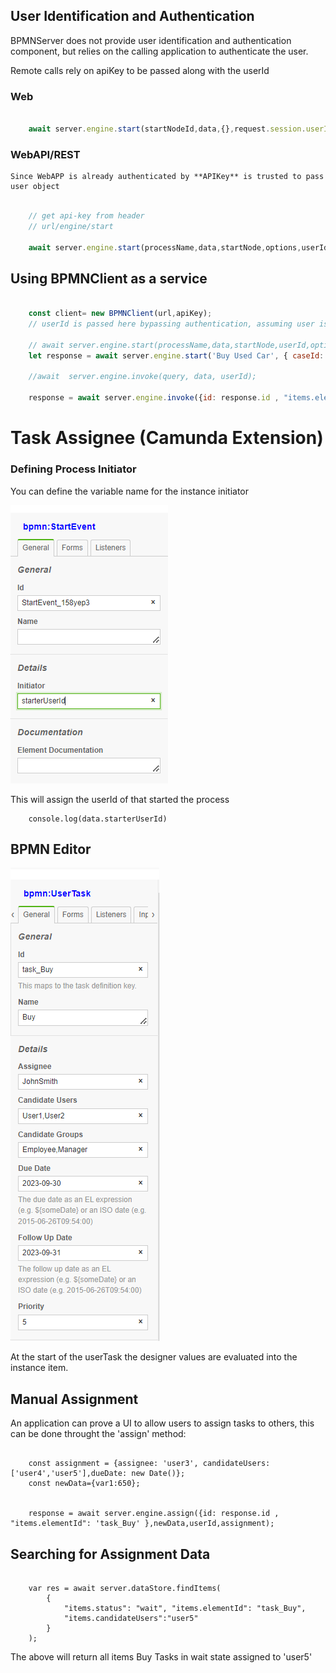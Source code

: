
## User Identification and Authentication

BPMNServer does not provide user identification and authentication component, but relies on the calling application to authenticate the user.

Remote calls rely on apiKey to be passed along with the userId

### Web
```javascript

    await server.engine.start(startNodeId,data,{},request.session.userId);  

``` 

### WebAPI/REST

    Since WebAPP is already authenticated by **APIKey** is trusted to pass user object

```javascript

    // get api-key from header
    // url/engine/start

    await server.engine.start(processName,data,startNode,options,userId);  

``` 
## Using BPMNClient as a service

```javascript

    const client= new BPMNClient(url,apiKey);
    // userId is passed here bypassing authentication, assuming user is already authenticated
    
    // await server.engine.start(processName,data,startNode,userId,options);  
    let response = await server.engine.start('Buy Used Car', { caseId: 1050 },null,'user1');

    //await  server.engine.invoke(query, data, userId);

    response = await server.engine.invoke({id: response.id , "items.elementId": 'task_Buy' },{},'user1');

```

# Task Assignee (Camunda Extension)


### Defining Process Initiator
You can define the variable name for the instance initiator 

![BPMN Editor Initiator](initiator.PNG)

This will assign the userId of that started the process
```
    console.log(data.starterUserId)
```

## BPMN Editor

![BPMN Editor Assignee](Assignee1.PNG)

At the start of the userTask the designer values are evaluated into the instance item.


## Manual Assignment

An application can prove a UI to allow users to assign tasks to others, this can be done throught the 'assign' method:

```

    const assignment = {assignee: 'user3', candidateUsers: ['user4','user5'],dueDate: new Date()};
    const newData={var1:650};


    response = await server.engine.assign({id: response.id , "items.elementId": 'task_Buy' },newData,userId,assignment);
```

## Searching for Assignment Data

```

    var res = await server.dataStore.findItems(
        {
            "items.status": "wait", "items.elementId": "task_Buy",
            "items.candidateUsers":"user5"
        }
    );
```

The above will return all items Buy Tasks in wait state assigned to 'user5'
